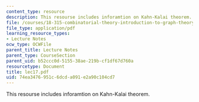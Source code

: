 ```yaml
---
content_type: resource
description: This resourse includes inforamtion on Kahn-Kalai theorem.
file: /courses/18-315-combinatorial-theory-introduction-to-graph-theory-extremal-and-enumerative-combinatorics-spring-2005/74ea3476951c6dcda091e2a90c104cd7_lec17.pdf
file_type: application/pdf
learning_resource_types:
- Lecture Notes
ocw_type: OCWFile
parent_title: Lecture Notes
parent_type: CourseSection
parent_uid: b52ccc0d-5155-38ae-219b-cf1df67d760a
resourcetype: Document
title: lec17.pdf
uid: 74ea3476-951c-6dcd-a091-e2a90c104cd7
---
```

This resourse includes inforamtion on Kahn-Kalai theorem.

